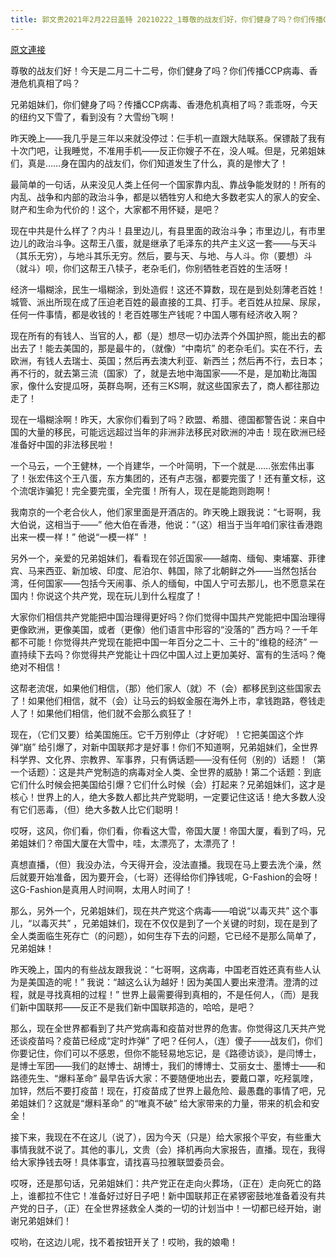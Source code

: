 ```yaml
---
title: 郭文贵2021年2月22日盖特 20210222_1尊敬的战友们好，你们健身了吗？你们传播C C P病毒．香港危机真相了吗？一切都已经开始！
---
```


[原文連接](https://gnews.org/ThreadView/53480227)

尊敬的战友们好！今天是二月二十二号，你们健身了吗？你们传播CCP病毒、香港危机真相了吗？


兄弟姐妹们，你们健身了吗？传播CCP病毒、香港危机真相了吗？乖乖呀，今天的纽约又下雪了，看到没有？大雪纷飞啊！


昨天晚上——我几乎是三年以来就没停过：仨手机一直跟大陆联系。保镖敲了我有十次门吧，让我睡觉，不准用手机——反正你嫂子不在，没人喊。但是，兄弟姐妹们，真是……身在国内的战友们，你们知道发生了什么，真的是惨大了！


最简单的一句话，从来没见人类上任何一个国家靠内乱、靠战争能发财的！所有的内乱、战争和内部的政治斗争，都是以牺牲穷人和绝大多数老实人的家人的安全、财产和生命为代价的！这个，大家都不用怀疑，是吧？


现在中共是什么样了？内斗！县里边儿，有县里面的政治斗争；市里边儿，有市里边儿的政治斗争。这帮王八蛋，就是继承了毛泽东的共产主义这一套——与天斗（其乐无穷），与地斗其乐无穷。然后，要与天、与地、与人斗。你（要想）斗（就斗）呗，你们这帮王八犊子，老杂毛们，你别牺牲老百姓的生活呀！


经济一塌糊涂，民生一塌糊涂，到处造假！这还不算数，现在是到处刻薄老百姓！城管、派出所现在成了压迫老百姓的最直接的工具、打手。老百姓从拉屎、尿尿，任何一件事情，都是收钱的！老百姓哪生产钱呢？中国人哪有经济收入啊？


现在所有的有钱人、当官的人，都（是）想尽一切办法弄个外国护照，能出去的都出去了！能去美国的，那是最牛的，（就像）“中南坑” 的老杂毛们。实在不行，去欧洲，有钱人去瑞士、英国；然后再去澳大利亚、新西兰；然后再不行，去日本；再不行的，就去第三流（国家）了，就是去地中海国家——不是，是加勒比海国家，像什么安提瓜呀，英群岛啊，还有三KS啊，就这些国家去了，商人都往那边走了！


现在一塌糊涂啊！昨天，大家你们看到了吗？欧盟、希腊、德国都警告说：来自中国的大量的移民，可能远远超过当年的非洲非法移民对欧洲的冲击！现在欧洲已经准备好中国的非法移民啦！


一个马云，一个王健林，一个肖建华，一个叶简明，下一个就是……张宏伟出事了！张宏伟这个王八蛋，东方集团的，还有卢志强，都要完蛋了！还有董文标，这个流氓诈骗犯！完全要完蛋，全完蛋！所有人，现在是能跑则跑啊！


我南京的一个老合伙人，他们家里面是开酒店的。昨天晚上跟我说：“七哥啊，我大伯说，这相当于——” 他大伯在香港，他说：“（这）相当于当年咱们家往香港跑出来一模一样！” 他说“一模一样” ！


另外一个，亲爱的兄弟姐妹们，看看现在邻近国家——越南、缅甸、柬埔寨、菲律宾、马来西亚、新加坡、印度、尼泊尔、韩国，除了北朝鲜之外——当然包括台湾，任何国家——包括今天闹事、杀人的缅甸，中国人宁可去那儿，也不愿意呆在国内！你说这个共产党，现在玩儿到什么程度了！


大家你们相信共产党能把中国治理得更好吗？你们觉得中国共产党能把中国治理得更像欧洲，更像美国，或者（更像）他们语言中形容的“没落的” 西方吗？一千年都不可能！你觉得共产党现在能把中国一年百分之二十、三十的“维稳的经济” 一直持续下去吗？你觉得共产党能让十四亿中国人过上更加美好、富有的生活吗？俺绝对不相信！


这帮老流氓，如果他们相信，（那）他们家人（就）不（会）都移民到这些国家去了！如果他们相信，就不（会）让马云的蚂蚁金服在海外上市，拿钱跑路，卷钱走人了！如果他们相信，他们就不会那么疯狂了！


现在，（它们又要）给美国施压。它千万别停止（才好呢）！它把美国这个炸弹“崩” 给引爆了，对新中国联邦才是好事！你们不知道啊，兄弟姐妹们，全世界科学界、文化界、宗教界、军事界，只有俩话题——没有任何（别的）话题！（第一个话题）：这是共产党制造的病毒对全人类、全世界的威胁！第二个话题：到底它们什么时候会把美国给引爆？它们什么时候（会）打起来？兄弟姐妹们，这才是核心！世界上的人，绝大多数人都比共产党聪明，一定要记住这话！绝大多数人没有它们恶毒，（但）绝大多数人比它们聪明！


哎呀，这风，你们看，你们看，你看这大雪，帝国大厦！帝国大厦，看到了吗，兄弟姐妹们？帝国大厦在大雪中，哇，太漂亮了，太漂亮了！


真想直播，（但）我没办法，今天得开会，没法直播。我现在马上要去洗个澡，然后就要开始准备，因为要开会，（七哥）还得给你们挣钱呢，G-Fashion的会呀！这G-Fashion是真用人时间啊，太用人时间了！


那么，另外一个，兄弟姐妹们，现在共产党这个病毒——咱说“以毒灭共” 这个事儿，“以毒灭共” ，兄弟姐妹们，现在不仅仅是到了一个关键的时刻，现在是到了全人类面临生死存亡（的问题），如何生存下去的问题，它已经不是那么简单了，兄弟姐妹！


昨天晚上，国内的有些战友跟我说：“七哥啊，这病毒，中国老百姓还真有些人认为是美国造的呢！” 我说：“越这么认为越好！因为美国人要出来澄清。澄清的过程，就是寻找真相的过程！” 世界上最需要得到真相的，不是任何人，（而）是我们新中国联邦——反正不是我们新中国联邦造的，哈哈，是吧？


那么，现在全世界都看到了共产党病毒和疫苗对世界的危害。你觉得这几天共产党还谈疫苗吗？疫苗已经成“定时炸弹” 了吧？任何人，（连）傻子——战友们，你们你要记住，你们可以不感恩，但你不能轻易地忘记，是《路德访谈》，是闫博士，是博士军团——我们的赵博士、胡博士，我们的博博士、艾丽女士、墨博士——和路德先生、“爆料革命” 最早告诉大家：不要随便地出去，要戴口罩，吃羟氯喹，加锌，然后不要打疫苗！现在，打疫苗成了世界上最危险、最愚蠢的事情了吧，兄弟姐妹们？这就是“爆料革命” 的“唯真不破” 给大家带来的力量，带来的机会和安全！


接下来，我现在不在这儿（说了），因为今天（只是）给大家报个平安，有些重大事情我就不说了。其他的事儿，文贵（会）择机再向大家报告，直播。现在，我得给大家挣钱去呀！具体事宜，请找喜马拉雅联盟委员会。


哎呀，还是那句话，兄弟姐妹们：共产党正在走向火葬场，（正在）走向死亡的路上，谁都拉不住它！准备好过好日子吧！新中国联邦正在紧锣密鼓地准备着没有共产党的日子，（正）在全世界拯救全人类的一切的计划当中！一切都已经开始，谢谢兄弟姐妹们！


哎哟，在这边儿呢，找不着按钮开关了！哎哟，我的娘嘞！
